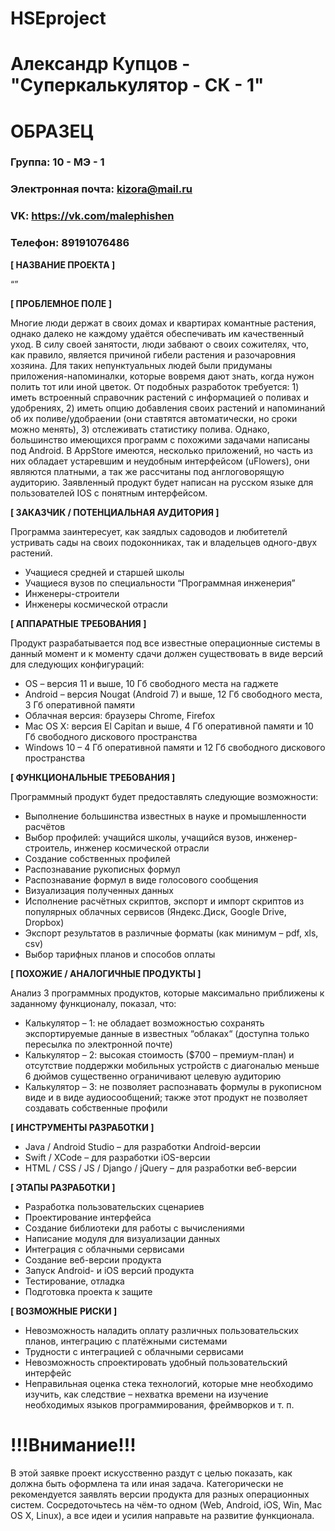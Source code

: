 # HSEproject
# Александр Купцов - "Суперкалькулятор - СК - 1"
# ОБРАЗЕЦ

### Группа: 10 - МЭ - 1
### Электронная почта: kizora@mail.ru
### VK: https://vk.com/malephishen
### Телефон: 89191076486


**[ НАЗВАНИЕ ПРОЕКТА ]**

“”

**[ ПРОБЛЕМНОЕ ПОЛЕ ]**

Многие люди держат в своих домах и квартирах комантные растения, однако далеко не каждому удаётся обеспечивать им качественный уход. В силу своей занятости, люди забвают о своих сожителях, что, как правило, является причиной гибели растения и разочаровния хозяина. Для таких непунктуальных людей были придуманы приложения-напоминалки, которые вовремя дают знать, когда нужон полить тот или иной цветок. От подобных разработок требуется: 1) иметь встроенный справочник растений с информацией о поливах и удобрениях, 2) иметь опцию добавления своих растений и напоминаний об их поливе/удобраении (они ставтятся автоматически, но сроки можно менять), 3) отслеживать статистику полива. Однако, большинство имеющихся программ с похожими задачами написаны под Android. В AppStore имеются, несколько приложений, но часть из них обладает устаревшим и неудобным интерфейсом (uFlowers), они являются платными, а так же рассчитаны под англоговорящую аудиторию.
Заявленный продукт будет написан на русском языке для пользователей IOS с понятным интерфейсом.


**[ ЗАКАЗЧИК / ПОТЕНЦИАЛЬНАЯ АУДИТОРИЯ ]**

Программа заинтересует, как заядлых садоводов и любитетелй устривать сады на своих подоконниках, так и владельцев одного-двух растений.

* Учащиеся средней и старшей школы
* Учащиеся вузов по специальности “Программная инженерия”
* Инженеры-строители
* Инженеры космической отрасли

**[ АППАРАТНЫЕ ТРЕБОВАНИЯ ]** 

Продукт разрабатывается под все известные операционные системы в данный момент и к моменту сдачи должен существовать в виде версий для следующих конфигураций:

* OS – версия 11 и выше, 10 Гб свободного места на гаджете
* Android – версия Nougat (Android 7) и выше, 12 Гб свободного места, 3 Гб оперативной памяти
* Облачная версия: браузеры Chrome, Firefox
* Mac OS X: версия El Capitan и выше, 4 Гб оперативной памяти и 10 Гб свободного дискового пространства
* Windows 10 – 4 Гб оперативной памяти и 12 Гб свободного дискового пространства 

**[ ФУНКЦИОНАЛЬНЫЕ ТРЕБОВАНИЯ ]**

Программный продукт будет предоставлять следующие возможности:
* Выполнение большинства известных в науке и промышленности расчётов 
* Выбор профилей: учащийся школы, учащийся вузов, инженер-строитель, инженер космической отрасли
* Создание собственных профилей 
* Распознавание рукописных формул
* Распознавание формул в виде голосового сообщения
* Визуализация полученных данных
* Исполнение расчётных скриптов, экспорт и импорт скриптов из популярных облачных сервисов 
  (Яндекс.Диск, Google Drive, Dropbox)
* Экспорт результатов в различные форматы (как минимум – pdf, xls, csv)
* Выбор тарифных планов и способов оплаты 

**[ ПОХОЖИЕ / АНАЛОГИЧНЫЕ ПРОДУКТЫ ]**

Анализ 3 программных продуктов, которые максимально приближены к заданному функционалу, показал, что:

* Калькулятор – 1: не обладает возможностью сохранять экспортируемые данные в известных “облаках“ (доступна только пересылка по электронной почте) 
*	Калькулятор – 2: высокая стоимость ($700 – премиум-план) и отсутствие поддержки мобильных устройств с диагональю меньше 6 дюймов существенно ограничивают целевую аудиторию
* Калькулятор – 3:  не позволяет распознавать формулы в рукописном виде и в виде аудиосообщений; также этот продукт не позволяет создавать собственные профили

**[ ИНСТРУМЕНТЫ РАЗРАБОТКИ ]**

*	Java / Android Studio – для разработки Android-версии
*	Swift / XCode – для разработки iOS-версии
*	HTML / CSS / JS / Django / jQuery – для разработки веб-версии

**[ ЭТАПЫ РАЗРАБОТКИ ]**

*	Разработка пользовательских сценариев
*	Проектирование интерфейса
*	Создание библиотеки для работы с вычислениями
*	Написание модуля для визуализации данных
*	Интеграция с облачными сервисами
*	Создание веб-версии продукта
*	Запуск Android- и iOS версий продукта
*	Тестирование, отладка
*	Подготовка проекта к защите

**[ ВОЗМОЖНЫЕ РИСКИ ]**

*	Невозможность наладить оплату различных пользовательских планов, интеграцию с платёжными системами
*	Трудности с интеграцией с облачными сервисами
*	Невозможность спроектировать удобный пользовательский интерфейс 
*	Неправильная оценка стека технологий, которые мне необходимо изучить, как следствие – нехватка времени на изучение    необходимых языков программирования, фреймворков и т. п.

# !!!Внимание!!!
В этой заявке проект искусственно раздут с целью показать, как должна быть оформлена та или иная задача. Категорически не рекомендуется заявлять версии продукта для разных операционных систем. Сосредоточьтесь на чём-то одном (Web, Android, iOS, Win, Mac OS X, Linux), а все идеи и усилия направьте на развитие функционала.
